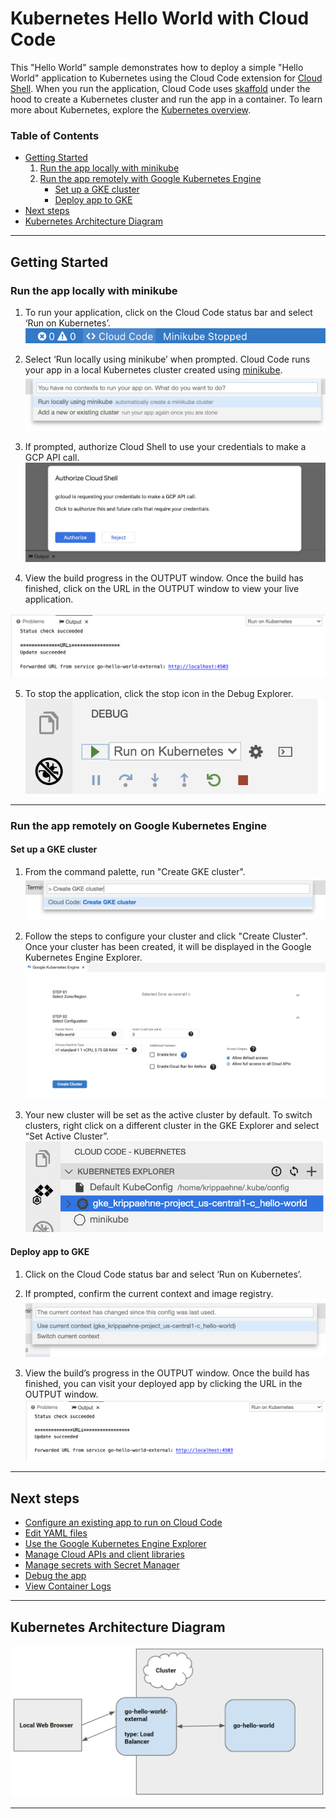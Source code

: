 # Kubernetes Hello World with Cloud Code


This "Hello World" sample demonstrates how to deploy a simple "Hello World" application to Kubernetes using the Cloud Code extension for [Cloud Shell](https://cloud.google.com/shell). When you run the application, Cloud Code uses [skaffold](https://skaffold.dev/docs/) under the hood to create a Kubernetes cluster and run the app in a container. To learn more about Kubernetes, explore the [Kubernetes overview](https://kubernetes.io/docs/concepts/overview/). 

### Table of Contents
* [Getting Started](#getting-started)
    1. [Run the app locally with minikube](#run-the-app-locally-with-minikube)
    2. [Run the app remotely with Google Kubernetes Engine](#run-the-app-remotely-with-google-kubernetes-engine)
        * [Set up a GKE cluster](#set-up-a-gke-cluster)
        * [Deploy app to GKE](#deploy-app-to-gke)
* [Next steps](#next-steps)
* [Kubernetes Architecture Diagram](#kubernetes-architecture-diagram)

---
## Getting Started

### Run the app locally with minikube

1. To run your application, click on the Cloud Code status bar and select ‘Run on Kubernetes’. 
![image](./img/status-bar.png) 

2. Select ‘Run locally using minikube’ when prompted. Cloud Code runs your app in a local Kubernetes cluster created using [minikube](https://minikube.sigs.k8s.io/docs/start/).
![image](./img/create-k8s-cluster.png)

3. If prompted, authorize Cloud Shell to use your credentials to make a GCP API call.
![image](./img/authorize-cloud-shell.png)

4. View the build progress in the OUTPUT window. Once the build has finished, click on the URL in the OUTPUT window to view your live application.

![image](./img/kubernetes-url.png)

5.  To stop the application, click the stop icon in the Debug Explorer.
![image](./img/debug-explorer.png)

---
### Run the app remotely on Google Kubernetes Engine

#### Set up a GKE cluster

1. From the command palette, run "Create GKE cluster".
![image](./img/create-gke-cluster.png)

3. Follow the steps to configure your cluster and click "Create Cluster". Once your cluster has been created, it will be displayed in the Google Kubernetes Engine Explorer.
![image](./img/gke-cluster-config.png)

4. Your new cluster will be set as the active cluster by default. To switch clusters, right click on a different cluster in the GKE Explorer and select “Set Active Cluster”. 
![image](./img/kubernetes-explorer-new-cluster.png)

#### Deploy app to GKE

1. Click on the Cloud Code status bar and select ‘Run on Kubernetes’.
2. If prompted, confirm the current context and image registry.
![image](./img/confirm-current-context.png)

3. View the build’s progress in the OUTPUT window. Once the build has finished, you can visit your deployed app by clicking the URL in the OUTPUT window.
![image](./img/kubernetes-url.png)

---
## Next steps
* [Configure an existing app to run on Cloud Code](https://cloud.google.com/code/docs/vscode/setting-up-an-existing-app)
* [Edit YAML files](https://cloud.google.com/code/docs/vscode/yaml-editing)
* [Use the Google Kubernetes Engine Explorer](https://cloud.google.com/code/docs/vscode/using-the-gke-explorer)
* [Manage Cloud APIs and client libraries](https://cloud.google.com/code/docs/vscode/client-libraries)
* [Manage secrets with Secret Manager](https://cloud.google.com/code/docs/vscode/secret-manager)
* [Debug the app](https://cloud.google.com/code/docs/vscode/debug)
* [View Container Logs](https://cloud.google.com/code/docs/vscode/logging)

---
## Kubernetes Architecture Diagram
![Architecture Diagram](./img/diagram.png)

----

